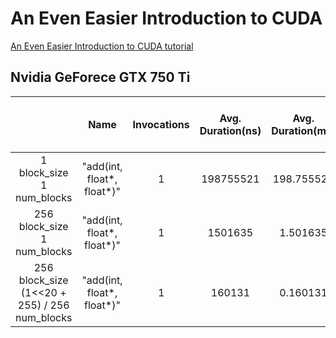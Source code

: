 # An Even Easier Introduction to CUDA

[An Even Easier Introduction to CUDA tutorial](https://devblogs.nvidia.com/even-easier-introduction-cuda/)

## Nvidia GeForece GTX 750 Ti

|  | Name | Invocations | Avg. Duration(ns) | Avg. Duration(ms) | Registers/Thread | Static Shared Memory | Avg. Dynamic Shared Memory |
|:---------------------------------------------:|:--------------------------:|:-----------:|:-----------------:|:-----------------:|:----------------:|:--------------------:|:--------------------------:|
| 1 block_size 1 num_blocks | "add(int, float*, float*)" | 1 | 198755521 | 198.755521 | 13 | 0 | 0 |
| 256 block_size 1 num_blocks | "add(int, float*, float*)" | 1 | 1501635 | 1.501635 | 8 | 0 | 0 |
| 256 block_size (1<<20 + 255) / 256 num_blocks | "add(int, float*, float*)" | 1 | 160131 | 0.160131 | 10 | 0 | 0 |

